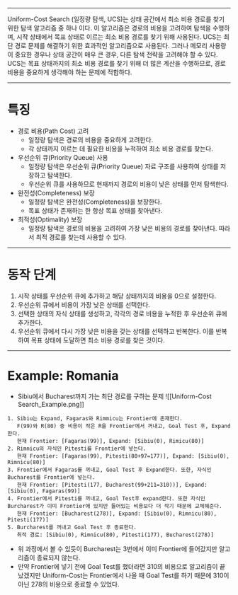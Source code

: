 
---
Uniform-Cost Search (일정량 탐색, UCS)는 상태 공간에서 최소 비용 경로를 찾기 위한 탐색 알고리즘 중 하나 이다. 이 알고리즘은 경로의 비용을 고려하여 탐색을 수행하며, 시작 상태에서 목표 상태로 이르는 최소 비용 경로를 찾기 위해 사용된다.
UCS는 최단 경로 문제를 해결하기 위한 효과적인 알고리즘으로 사용된다. 그러나 메모리 사용량이 중요한 경우나 상태 공간이 매우 큰 경우, 다른 탐색 전략을 고려해야 할 수 있다.
UCS는 목표 상태까지의 최소 비용 경로를 찾기 위해 더 많은 계산을 수행하므로, 경로 비용을 중요하게 생각해야 하는 문제에 적합하다.

---
# 특징

- 경로 비용(Path Cost) 고려
  - 일정량 탐색은 경로의 비용을 중요하게 고려한다.
  - 각 상태까지 이르는 데 필요한 비용을 누적하여 최소 비용 경로를 찾는다.
- 우선순위 큐(Priority Queue) 사용
  - 일정량 탐색은 우선순위 큐(Priority Queue) 자료 구조를 사용하여 상태를 저장하고 탐색한다.
  - 우선순위 큐를 사용하므로 현재까지 경로의 비용이 낮은 상태를 먼저 탐색한다.
- 완전성(Completeness) 보장
  - 일정량 탐색은 완전성(Completeness)을 보장한다.
  - 목표 상태가 존재하는 한 항상 목표 상태를 찾아낸다.
- 최적성(Optimality) 보장
  - 일정량 탐색은 경로의 비용을 고려하여 가장 낮은 비용의 경로를 찾아낸다. 따라서 최적 경로를 찾는데 사용할 수 있다.

---
# 동작 단계

1. 시작 상태를 우선순위 큐에 추가하고 해당 상태까지의 비용을 0으로 설정한다.
2. 우선순위 큐에서 비용이 가장 낮은 상태를 선택한다.
3. 선택한 상태의 자식 상태를 생성하고, 각각의 경로 비용을 누적한 후 우선순위 큐에 추가한다.
4. 우선순위 큐에서 다시 가장 낮은 비용을 갖는 상태를 선택하고 반복한다. 이를 반복하여 목표 상태에 도달하면 최소 비용 경로를 찾은 것이다.

---
# Example: Romania

- Sibiu에서 Bucharest까지 가는 최단 경로를 구하는 문제
![[Uniform-Cost Search_Example.png]]
```
1. Sibiu는 Expand, Fagaras와 Rimmicu는 Frontier에 존재한다.
   F(99)와 R(80) 중 비용이 작은 R을 Frontier에서 꺼내고, Goal Test 후, Expand한다.
   현재 Frontier: [Fagaras(99)], Expand: [Sibiu(0), Rimicu(80)]
2. Rimnicu의 자식인 Pitesti를 Frontier에 넣는다.
   현재 Frontier: [Fagaras(99), Pitesti(80+97=177)], Expand: [Sibiu(0), Rimnicu(80)]
3. Frontier에서 Fagaras를 꺼내고, Goal Test 후 Expand한다. 또한, 자식인 Bucharest를 Frontier에 넣는다.
   현재 Frontier: [Pitesti(177, Bucharest(99+211=310))], Expand: [Sibiu(0), Fagaras(99)]
4. Frontier에서 Pitesti를 꺼내고, Goal Test후 expand한다. 또한 자식인 Burcharest가 이미 Frontier에 있지만 들어있는 비용보다 더 작기 때문에 교체해준다.
   현재 Frontier: [Bucharest(278)], Expand: [Sibiu(0), Rimnicu(80), Pitesti(177)]
5. Burcharest를 꺼내고 Goal Test 후 종료한다.
   최적 경로: [Sibiu(0), Rimnicu(80), Pitesti(177), Bucharest(278)]
```

- 위 과정에서 볼 수 있듯이 Burcharest는 3번에서 이미 Frontier에 들어갔지만 알고리즘이 종료되지 않는다.
- 만약 Frontier에 넣기 전에 Goal Test를 했더라면 310의 비용으로 알고리즘이 끝났겠지만 Uniform-Cost는 Frontier에서 나올 때 Goal Test를 하기 때문에 310이 아닌 278의 비용으로 종료할 수 있었다.